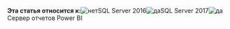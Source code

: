 **Эта статья относится к:**![нет](media/yes.png)SQL Server 2016![да](media/yes.png)SQL Server 2017![да](media/yes.png)Сервер отчетов Power BI